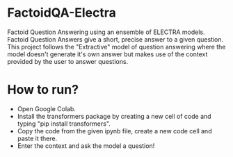 # FactoidQA-Electra
Factoid Question Answering using an ensemble of ELECTRA models. Factoid Question Answers give a short, precise answer to a given question. This project follows the "Extractive" model of question answering where the model doesn't generate it's own answer but makes use of the context provided by the user to answer questions.

# How to run?
* Open Google Colab.
* Install the transformers package by creating a new cell of code and typing "pip install transformers".
* Copy the code from the given ipynb file, create a new code cell and paste it there.
* Enter the context and ask the model a question!
